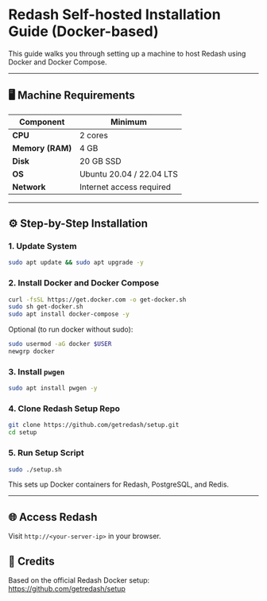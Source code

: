 
# Redash Self-hosted Installation Guide (Docker-based)

This guide walks you through setting up a machine to host Redash using Docker and Docker Compose.

---

## 🖥️ Machine Requirements

| Component         | Minimum                    
|------------------|----------------------------|
| **CPU**          | 2 cores                    |
| **Memory (RAM)** | 4 GB                       |
| **Disk**         | 20 GB SSD                  | 
| **OS**           | Ubuntu 20.04 / 22.04 LTS   |
| **Network**      | Internet access required   | 

---

## ⚙️ Step-by-Step Installation

### 1. Update System

```bash
sudo apt update && sudo apt upgrade -y
```

### 2. Install Docker and Docker Compose

```bash
curl -fsSL https://get.docker.com -o get-docker.sh
sudo sh get-docker.sh
sudo apt install docker-compose -y
```

Optional (to run docker without sudo):

```bash
sudo usermod -aG docker $USER
newgrp docker
```

### 3. Install `pwgen`

```bash
sudo apt install pwgen -y
```

### 4. Clone Redash Setup Repo

```bash
git clone https://github.com/getredash/setup.git
cd setup
```

### 5. Run Setup Script

```bash
sudo ./setup.sh
```

This sets up Docker containers for Redash, PostgreSQL, and Redis.

---

## 🌐 Access Redash

Visit `http://<your-server-ip>` in your browser.


## 🧾 Credits

Based on the official Redash Docker setup: https://github.com/getredash/setup
